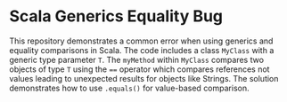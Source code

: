 # Scala Generics Equality Bug
This repository demonstrates a common error when using generics and equality comparisons in Scala. The code includes a class `MyClass` with a generic type parameter `T`. The `myMethod` within `MyClass` compares two objects of type `T` using the `==` operator which compares references not values leading to unexpected results for objects like Strings. The solution demonstrates how to use `.equals()` for value-based comparison.